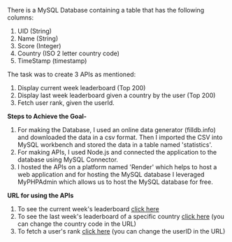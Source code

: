 There is a MySQL Database containing a table that has the following columns:

1. UID (String)
2. Name (String)
3. Score (Integer)
4. Country (ISO 2 letter country code)
5. TimeStamp (timestamp)

The task was to create 3 APIs as mentioned:

1. Display current week leaderboard (Top 200)
2. Display last week leaderboard given a country by the user (Top 200)
3. Fetch user rank, given the userId.

**Steps to Achieve the Goal-**
1. For making the Database, I used an online data generator (filldb.info) and downloaded the data in a csv format. Then I imported the CSV into MySQL workbench and stored the data in a table named 'statistics'.
2. For making APIs, I used Node.js and connected the application to the database using MySQL Connector.
3. I hosted the APIs on a platform named 'Render' which helps to host a web application and for hosting the MySQL database I leveraged MyPHPAdmin which allows us to host the MySQL database for free.

**URL for using the APIs**
1. To see the current week's leaderboard [click here](https://blacklight-leaderboard.onrender.com/leaderboard/current)
2. To see the last week's leaderboard of a specific country [click here](https://blacklight-leaderboard.onrender.com/leaderboard/last-week/ES) (you can change the country code in the URL)
3. To fetch a user's rank [click here](https://blacklight-leaderboard.onrender.com/user-rank/aaal) (you can change the userID in the URL)


